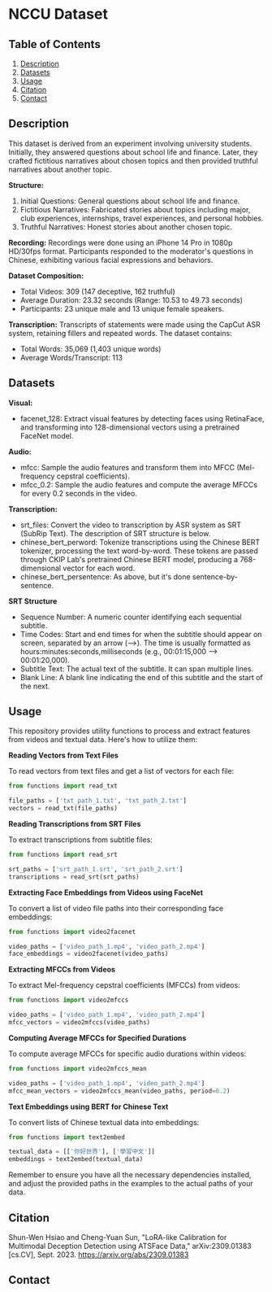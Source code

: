 # NCCU Dataset

## Table of Contents
1. [Description](##Description)
2. [Datasets](##Datasets)
3. [Usage](##Usage)
4. [Citation](##Citation)
5. [Contact](##Contact)

## Description
This dataset is derived from an experiment involving university students. Initially, they answered questions about school life and finance. Later, they crafted fictitious narratives about chosen topics and then provided truthful narratives about another topic.

**Structure:**
1. Initial Questions: General questions about school life and finance.
2. Fictitious Narratives: Fabricated stories about topics including major, club experiences, internships, travel experiences, and personal hobbies.
3. Truthful Narratives: Honest stories about another chosen topic.

**Recording:**
Recordings were done using an iPhone 14 Pro in 1080p HD/30fps format. Participants responded to the moderator's questions in Chinese, exhibiting various facial expressions and behaviors.

**Dataset Composition:**
- Total Videos: 309 (147 deceptive, 162 truthful)
- Average Duration: 23.32 seconds (Range: 10.53 to 49.73 seconds)
- Participants: 23 unique male and 13 unique female speakers.

**Transcription:**
Transcripts of statements were made using the CapCut ASR system, retaining fillers and repeated words. The dataset contains:

- Total Words: 35,069 (1,403 unique words)
- Average Words/Transcript: 113


## Datasets
**Visual:**
- facenet_128: Extract visual features by detecting faces using RetinaFace, and transforming into 128-dimensional vectors using a pretrained FaceNet model.

**Audio:**
- mfcc: Sample the audio features and transform them into MFCC (Mel-frequency cepstral coefficients).
- mfcc_0.2: Sample the audio features and compute the average MFCCs for every 0.2 seconds in the video.

**Transcription:**
- srt_files: Convert the video to transcription by ASR system as SRT (SubRip Text). The description of SRT structure is below.
- chinese_bert_perword: Tokenize transcriptions using the Chinese BERT tokenizer, processing the text word-by-word. These tokens are passed through CKIP Lab's pretrained Chinese BERT model, producing a 768-dimensional vector for each word.
- chinese_bert_persentence: As above, but it's done sentence-by-sentence.

**SRT Structure**
- Sequence Number: A numeric counter identifying each sequential subtitle.
- Time Codes: Start and end times for when the subtitle should appear on screen, separated by an arrow (-->). The time is usually formatted as hours\:minutes\:seconds,milliseconds (e.g., 00:01:15,000 --> 00:01:20,000).
- Subtitle Text: The actual text of the subtitle. It can span multiple lines.
- Blank Line: A blank line indicating the end of this subtitle and the start of the next.


## Usage
This repository provides utility functions to process and extract features from videos and textual data. Here's how to utilize them:

**Reading Vectors from Text Files**

To read vectors from text files and get a list of vectors for each file:
```python
from functions import read_txt

file_paths = ['txt_path_1.txt', 'txt_path_2.txt']
vectors = read_txt(file_paths)
```

**Reading Transcriptions from SRT Files**

To extract transcriptions from subtitle files:
```python
from functions import read_srt

srt_paths = ['srt_path_1.srt', 'srt_path_2.srt']
transcriptions = read_srt(srt_paths)
```

**Extracting Face Embeddings from Videos using FaceNet**

To convert a list of video file paths into their corresponding face embeddings:
```python
from functions import video2facenet

video_paths = ['video_path_1.mp4', 'video_path_2.mp4']
face_embeddings = video2facenet(video_paths)
```

**Extracting MFCCs from Videos**

To extract Mel-frequency cepstral coefficients (MFCCs) from videos:
```python
from functions import video2mfccs

video_paths = ['video_path_1.mp4', 'video_path_2.mp4']
mfcc_vectors = video2mfccs(video_paths)
```

**Computing Average MFCCs for Specified Durations**

To compute average MFCCs for specific audio durations within videos:
```python
from functions import video2mfccs_mean

video_paths = ['video_path_1.mp4', 'video_path_2.mp4']
mfcc_mean_vectors = video2mfccs_mean(video_paths, period=0.2)
```

**Text Embeddings using BERT for Chinese Text**

To convert lists of Chinese textual data into embeddings:
```python
from functions import text2embed

textual_data = [['你好世界'], ['學習中文']]
embeddings = text2embed(textual_data)
```

Remember to ensure you have all the necessary dependencies installed, and adjust the provided paths in the examples to the actual paths of your data.

## Citation

Shun-Wen Hsiao and Cheng-Yuan Sun, "LoRA-like Calibration for Multimodal Deception Detection using ATSFace Data," arXiv:2309.01383 [cs.CV], Sept. 2023. https://arxiv.org/abs/2309.01383

## Contact
